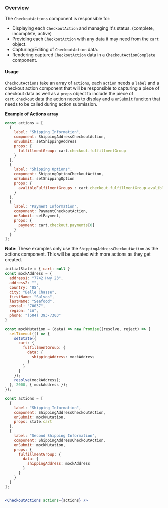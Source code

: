 ### Overview
The `CheckoutActions` component is responsible for:
  * Displaying each `CheckoutAction` and managing it's status. (complete, incomplete, active)
  * Providing each  `CheckoutAction` with any data it may need from the `cart` object.
  * Capturing/Editing of `CheckoutAction` data.
  * Rendering captured `CheckoutAction` data in a `CheckoutActionComplete` component.

#### Usage
`CheckoutActions` take an array of `actions`, each `action` needs a `label` and a checkout action component that will be responsible to capturing a piece of checkout data as well as a `props` object to include the piece of `cart.checkout` data the action needs to display and a `onSubmit` funciton that needs to be called during action submission.

**Example of Actions array**
```js static
const actions = [
  {
    label: "Shipping Information",
    component: ShippingAddressCheckoutAction,
    onSubmit: setShippingAddress
    props: {
      fulfillmentGroup: cart.checkout.fulfillmentGroup
    }
  },
  {
    label: "Shipping Options",
    component: ShippingOptionCheckoutAction,
    onSubmit: setShippingOption
    props: {
      avalibleFulfilmentGroups : cart.checkout.fulfillmentGroup.avalibleFulfilmentGroups
    }
  },
  { 
    label: "Payment Information", 
    component: PaymentCheckoutAction,
    onSubmit: setPayment,
    props: {
      payment: cart.checkout.payments[0]
    }
  }
];

```

**Note:** These examples only use the `ShippingAddressCheckoutAction` as the actions component. This will be updated with more actions as they get created.

```jsx
initialState = { cart: null }
const mockAddress = {
  address1: "7742 Hwy 23",
  address2: "",
  country: "US",
  city: "Belle Chasse",
  firstName: "Salvos",
  lastName: "Seafood",
  postal: "70037",
  region: "LA",
  phone: "(504) 393-7303"
}

const mockMutation = (data) => new Promise((resolve, reject) => {
  setTimeout(() => {
    setState({
      cart: {
        fulfillmentGroup: {
          data: {
            shippingAddress: mockAddress
          }
        }
      }
    });
    resolve(mockAddress);
  }, 2000, { mockAddress });
});

const actions = [
  {
    label: "Shipping Information",
    component: ShippingAddressCheckoutAction,
    onSubmit: mockMutation,
    props: state.cart
  },
  { 
    label: "Second Shipping Information", 
    component: ShippingAddressCheckoutAction,
    onSubmit: mockMutation,
    props: {
      fulfillmentGroup: {
        data: {
          shippingAddress: mockAddress
        }
      }
    } 
  }
];


<CheckoutActions actions={actions} />

```
